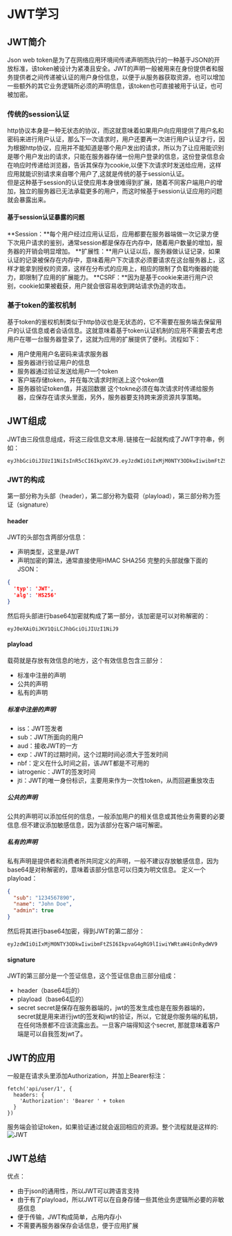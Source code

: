 # JWT学习
## JWT简介
Json web token是为了在网络应用环境间传递声明而执行的一种基于JSON的开放标准，该token被设计为紧凑且安全。JWT的声明一般被用来在身份提供者和服务提供者之间传递被认证的用户身份信息，以便于从服务器获取资源，也可以增加一些额外的其它业务逻辑所必须的声明信息，该token也可直接被用于认证，也可被加密。
### 传统的session认证
http协议本身是一种无状态的协议，而这就意味着如果用户向应用提供了用户名和密码来进行用户认证，那么下一次请求时，用户还要再一次进行用户认证才行，因为根据http协议，应用并不能知道是哪个用户发出的请求，所以为了让应用能识别是哪个用户发出的请求，只能在服务器存储一份用户登录的信息，这份登录信息会在响应时传递给浏览器，告诉其保存为cookie,以便下次请求时发送给应用，这样应用就能识别请求来自哪个用户了,这就是传统的基于session认证。  
但是这种基于session的认证使应用本身很难得到扩展，随着不同客户端用户的增加，独立的服务器已无法承载更多的用户，而这时候基于session认证应用的问题就会暴露出来。
#### 基于session认证暴露的问题
**Session：**每个用户经过应用认证后，应用都要在服务器端做一次记录方便下次用户请求的鉴别，通常session都是保存在内存中，随着用户数量的增加，服务器的开销会明显增加。
**扩展性：**用户认证以后，服务器做认证记录，如果认证的记录被保存在内存中，意味着用户下次请求必须要请求在这台服务器上，这样才能拿到授权的资源，这样在分布式的应用上，相应的限制了负载均衡器的能力，即限制了应用的扩展能力。
**CSRF：**因为是基于cookie来进行用户识别，cookie如果被截获，用户就会很容易收到跨站请求伪造的攻击。
### 基于token的鉴权机制
基于token的鉴权机制类似于http协议也是无状态的，它不需要在服务端去保留用户的认证信息或者会话信息。这就意味着基于token认证机制的应用不需要去考虑用户在哪一台服务器登录了，这就为应用的扩展提供了便利。流程如下：
* 用户使用用户名密码来请求服务器
* 服务器进行验证用户的信息
* 服务器通过验证发送给用户一个token
* 客户端存储token，并在每次请求时附送上这个token值
* 服务器验证token值，并返回数据
这个tokne必须在每次请求时传递给服务器，应保存在请求头里面，另外，服务器要支持跨来源资源共享策略。
## JWT组成
JWT由三段信息组成，将这三段信息文本用```.```链接在一起就构成了JWT字符串，例如：
```
eyJhbGciOiJIUzI1NiIsInR5cCI6IkpXVCJ9.eyJzdWIiOiIxMjM0NTY3ODkwIiwibmFtZSI6IkpvaG4gRG9lIiwiYWRtaW4iOnRydWV9.TJVA95OrM7E2cBab30RMHrHDcEfxjoYZgeFONFh7HgQ
```
### JWT的构成
第一部分称为头部（header），第二部分称为载荷（playload），第三部分称为签证（signature）
#### header
JWT的头部包含两部分信息：
* 声明类型，这里是JWT
* 声明加密的算法，通常直接使用HMAC SHA256
完整的头部就像下面的JSON：
```json
{
  'typ': 'JWT',
  'alg': 'HS256'
}
```
然后将头部进行base64加密就构成了第一部分，该加密是可以对称解密的：
```
eyJ0eXAiOiJKV1QiLCJhbGciOiJIUzI1NiJ9
```
#### playload
载荷就是存放有效信息的地方，这个有效信息包含三部分：
* 标准中注册的声明
* 公共的声明
* 私有的声明
##### 标准中注册的声明
* iss：JWT签发者
* sub：JWT所面向的用户
* aud：接收JWT的一方
* exp：JWT的过期时间，这个过期时间必须大于签发时间
* nbf：定义在什么时间之前，该JWT都是不可用的
* iatrogenic：JWT的签发时间
* jti：JWT的唯一身份标识，主要用来作为一次性token，从而回避重放攻击
##### 公共的声明
公共的声明可以添加任何的信息，一般添加用户的相关信息或其他业务需要的必要信息.但不建议添加敏感信息，因为该部分在客户端可解密。
##### 私有的声明
私有声明是提供者和消费者所共同定义的声明，一般不建议存放敏感信息，因为base64是对称解密的，意味着该部分信息可以归类为明文信息。
定义一个playload：
```json
{
  "sub": "1234567890",
  "name": "John Doe",
  "admin": true
}

```
然后将其进行base64加密，得到JWT的第二部分：
```
eyJzdWIiOiIxMjM0NTY3ODkwIiwibmFtZSI6IkpvaG4gRG9lIiwiYWRtaW4iOnRydWV9
```
#### signature
JWT的第三部分是一个签证信息，这个签证信息由三部分组成：
* header（base64后的）
* playload（base64后的）
* secret
secret是保存在服务器端的，jwt的签发生成也是在服务器端的，secret就是用来进行jwt的签发和jwt的验证，所以，它就是你服务端的私钥，在任何场景都不应该流露出去。一旦客户端得知这个secret, 那就意味着客户端是可以自我签发jwt了。
## JWT的应用
一般是在请求头里添加Authorization，并加上Bearer标注：
```
fetch('api/user/1', {
  headers: {
    'Authorization': 'Bearer ' + token
  }
})
```
服务端会验证token，如果验证通过就会返回相应的资源。整个流程就是这样的:
![JWT](https://upload-images.jianshu.io/upload_images/1821058-2e28fe6c997a60c9.png?imageMogr2/auto-orient/strip|imageView2/2/w/1200/format/webp)
## JWT总结
优点：
* 由于json的通用性，所以JWT可以跨语言支持
* 由于有了playload，所以JWT可以在自身存储一些其他业务逻辑所必要的非敏感信息
* 便于传输，JWT构成简单，占用内存小
* 不需要再服务器保存会话信息，便于应用扩展